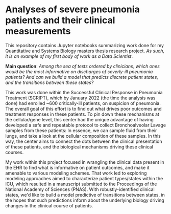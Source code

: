 # Analyses of severe pneumonia patients and their clinical measurements

This repository contains Jupyter notebooks summarizing work done for my Quantitative and Systems Biology masters thesis research project. *As such, it is an example of my first body of work as a Data Scientist*.  

**Main question**: *Among the sea of tests ordered by clinicians, which ones would be the most informative on discharges of severly-ill pneumonia patients? And can we build a model that predicts discrete patient states, and the transitions between these states?*

This work was done within the Successful Clinical Response in Pneumonia Treatment (SCRIPT), which by January 2022 (the time the analysis was done) had enrolled ~600 critically-ill patients, on suspicion of pneumonia. The overall goal of this effort is to find out what drives poor outcomes and treatment responses in these patients. To pin down these mechanisms at the cellular/gene level, this center had the unique advantage of having developed a safe and repeatable protocol to collect Bronchoalveolar Lavage samples from these patients: In essence, we can sample fluid from their lungs, and take a look at the cellular composition of these samples. In this way, the center aims to connect the dots between the clinical presentation of these patients, and the biological mechanisms driving these clinical courses.  

My work within this project focused in wrangling the clinical data present in the EHR to find what is informative on patient outcomes, and make it amenable to various modeling schemes. That work led to exploring modeling approaches aimed to characterize patient types/states within the ICU, which resulted in a manuscript submitted to the Proceedings of the National Academy of Sciences (PNAS). With robustly-identified clinical states, we'd like to build a model predictive of transitions between states, in the hopes that such predictions inform about the underlying biology driving changes in the clinical course of patients.

